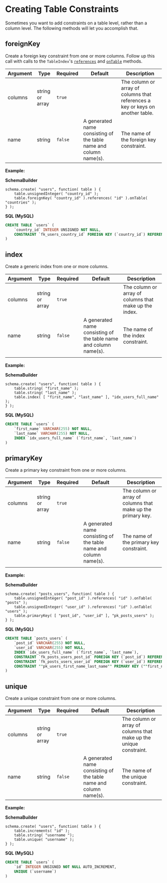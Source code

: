 # Creating Table Constraints

Sometimes you want to add constraints on a table level, rather than a column level. The following methods will let you accomplish that.

## foreignKey

Create a foreign key constraint from one or more columns. Follow up this call with calls to the `TableIndex`'s [`references`](indexes.md#references) and [`onTable`](indexes.md#onTable) methods.

| Argument | Type | Required | Default | Description |
| --- | --- | --- | --- | --- |
| columns | string or array | `true` |  | The column or array of columns that references a key or keys on another table. |
| name | string | `false` | A generated name consisting of the table name and column name\(s\). | The name of the foreign key constraint. |

**Example:**

**SchemaBuilder**

```text
schema.create( "users", function( table ) {
    table.unsignedInteger( "country_id" );
    table.foreignKey( "country_id" ).references( "id" ).onTable( "countries" );
} );
```

**SQL \(MySQL\)**

```sql
CREATE TABLE `users` (
    `country_id` INTEGER UNSIGNED NOT NULL,
    CONSTRAINT `fk_users_country_id` FOREIGN KEY (`country_id`) REFERENCES `countries` (`id`) ON UPDATE NO ACTION ON DELETE NO ACTION
)
```

## index

Create a generic index from one or more columns.

| Argument | Type | Required | Default | Description |
| --- | --- | --- | --- | --- |
| columns | string or array | `true` |  | The column or array of columns that make up the index. |
| name | string | `false` | A generated name consisting of the table name and column name\(s\). | The name of the index constraint. |
|  |  |  |  |  |

**Example:**

**SchemaBuilder**

```text
schema.create( "users", function( table ) {
    table.string( "first_name" );
    table.string( "last_name" );
    table.index( [ "first_name", "last_name" ], "idx_users_full_name" );
} );
```

**SQL \(MySQL\)**

```sql
CREATE TABLE `users` (
    `first_name` VARCHAR(255) NOT NULL,
    `last_name` VARCHAR(255) NOT NULL,
    INDEX `idx_users_full_name` (`first_name`, `last_name`)
)
```

## primaryKey

Create a primary key constraint from one or more columns.

| Argument | Type | Required | Default | Description |
| --- | --- | --- | --- | --- |
| columns | string or array | `true` |  | The column or array of columns that make up the primary key. |
| name | string | `false` | A generated name consisting of the table name and column name\(s\). | The name of the primary key constraint. |
|  |  |  |  |  |

**Example:**

**SchemaBuilder**

```text
schema.create( "posts_users", function( table ) {
    table.unsignedInteger( "post_id" ).references( "id" ).onTable( "posts" );
    table.unsignedInteger( "user_id" ).references( "id" ).onTable( "users" );
    table.primaryKey( [ "post_id", "user_id" ], "pk_posts_users" );
} );
```

**SQL \(MySQL\)**

```sql
CREATE TABLE `posts_users` (
    `post_id` VARCHAR(255) NOT NULL,
    `user_id` VARCHAR(255) NOT NULL,
    INDEX `idx_users_full_name` (`first_name`, `last_name`),
    CONSTRAINT `fk_posts_users_post_id` FOREIGN KEY (`post_id`) REFERENCES `posts` (`id`) ON UPDATE NO ACTION ON DELETE NO ACTION,
    CONSTRAINT `fk_posts_users_user_id` FOREIGN KEY (`user_id`) REFERENCES `users` (`id`) ON UPDATE NO ACTION ON DELETE NO ACTION,
    CONSTRAINT ""pk_users_first_name_last_name"" PRIMARY KEY (""first_name"", ""last_name"")
)
```

## unique

Create a unique constraint from one or more columns.

| Argument | Type | Required | Default | Description |
| --- | --- | --- | --- | --- |
| columns | string or array | `true` |  | The column or array of columns that make up the unique constraint. |
| name | string | `false` | A generated name consisting of the table name and column name\(s\). | The name of the unique constraint. |

**Example:**

**SchemaBuilder**

```text
schema.create( "users", function( table ) {
    table.increments( "id" );
    table.string( "username ");
    table.unique( "username" );
} );
```

**SQL \(MySQL\)**

```sql
CREATE TABLE `users` (
    `id` INTEGER UNSIGNED NOT NULL AUTO_INCREMENT,
    UNIQUE (`username`)
)
```

